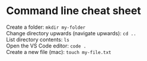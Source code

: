 # Command line cheat sheet

Create a folder: `mkdir my-folder`  
Change directory upwards (navigate upwards): `cd ..`  
List directory contents: `ls`  
Open the VS Code editor: `code .`  
Create a new file (mac): `touch my-file.txt`  


